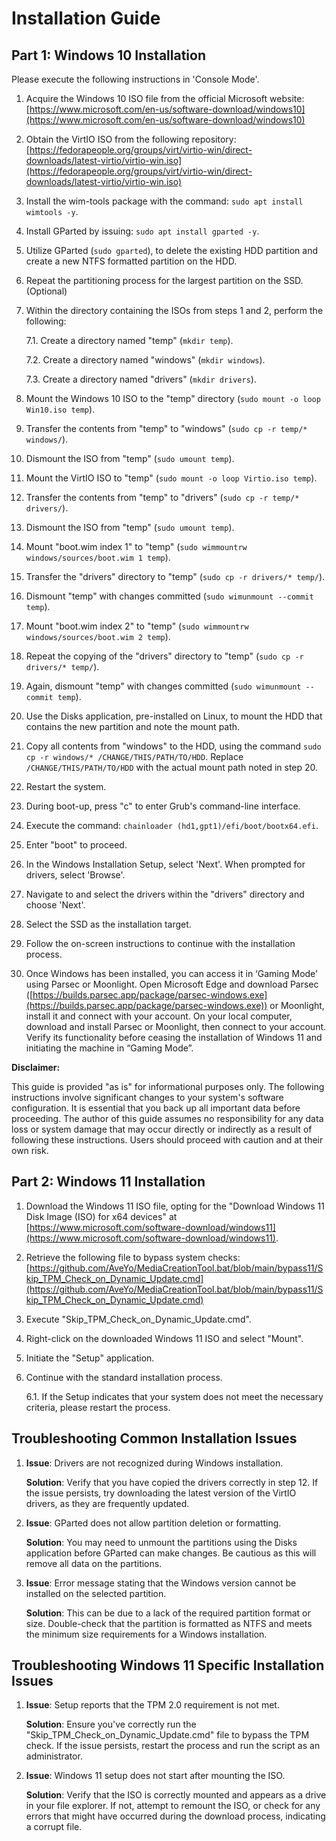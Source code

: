 # Installation Guide

## Part 1: Windows 10 Installation

Please execute the following instructions in 'Console Mode'.

1. Acquire the Windows 10 ISO file from the official Microsoft website: [https://www.microsoft.com/en-us/software-download/windows10](https://www.microsoft.com/en-us/software-download/windows10)

2. Obtain the VirtIO ISO from the following repository: [https://fedorapeople.org/groups/virt/virtio-win/direct-downloads/latest-virtio/virtio-win.iso](https://fedorapeople.org/groups/virt/virtio-win/direct-downloads/latest-virtio/virtio-win.iso)

3. Install the wim-tools package with the command: `sudo apt install wimtools -y`.

4. Install GParted by issuing: `sudo apt install gparted -y`.

5. Utilize GParted (`sudo gparted`), to delete the existing HDD partition and create a new NTFS formatted partition on the HDD.

6. Repeat the partitioning process for the largest partition on the SSD. (Optional)

7. Within the directory containing the ISOs from steps 1 and 2, perform the following:

    7.1. Create a directory named "temp" (`mkdir temp`).

    7.2. Create a directory named "windows" (`mkdir windows`).

    7.3. Create a directory named "drivers" (`mkdir drivers`).

8. Mount the Windows 10 ISO to the "temp" directory (`sudo mount -o loop Win10.iso temp`).

9. Transfer the contents from "temp" to "windows" (`sudo cp -r temp/* windows/`).

10. Dismount the ISO from "temp" (`sudo umount temp`).

11. Mount the VirtIO ISO to "temp" (`sudo mount -o loop Virtio.iso temp`).

12. Transfer the contents from "temp" to "drivers" (`sudo cp -r temp/* drivers/`).

13. Dismount the ISO from "temp" (`sudo umount temp`).

14. Mount "boot.wim index 1" to "temp" (`sudo wimmountrw windows/sources/boot.wim 1 temp`).

15. Transfer the "drivers" directory to "temp" (`sudo cp -r drivers/* temp/`).

16. Dismount "temp" with changes committed (`sudo wimunmount --commit temp`).

17. Mount "boot.wim index 2" to "temp" (`sudo wimmountrw windows/sources/boot.wim 2 temp`).

18. Repeat the copying of the "drivers" directory to "temp" (`sudo cp -r drivers/* temp/`).

19. Again, dismount "temp" with changes committed (`sudo wimunmount --commit temp`).

20. Use the Disks application, pre-installed on Linux, to mount the HDD that contains the new partition and note the mount path.

21. Copy all contents from "windows" to the HDD, using the command `sudo cp -r windows/* /CHANGE/THIS/PATH/TO/HDD`. Replace `/CHANGE/THIS/PATH/TO/HDD` with the actual mount path noted in step 20.

22. Restart the system.

23. During boot-up, press "c" to enter Grub's command-line interface.

24. Execute the command: `chainloader (hd1,gpt1)/efi/boot/bootx64.efi`.

25. Enter "boot" to proceed.

26. In the Windows Installation Setup, select 'Next'. When prompted for drivers, select 'Browse'.

27. Navigate to and select the drivers within the "drivers" directory and choose 'Next'.

28. Select the SSD as the installation target.

29. Follow the on-screen instructions to continue with the installation process.

30. Once Windows has been installed, you can access it in ‘Gaming Mode’ using Parsec or Moonlight. Open Microsoft Edge and download Parsec ([https://builds.parsec.app/package/parsec-windows.exe](https://builds.parsec.app/package/parsec-windows.exe)) or Moonlight, install it and connect with your account. On your local computer, download and install Parsec or Moonlight, then connect to your account. Verify its functionality before ceasing the installation of Windows 11 and initiating the machine in “Gaming Mode”.

**Disclaimer:**

This guide is provided "as is" for informational purposes only. The following instructions involve significant changes to your system's software configuration. It is essential that you back up all important data before proceeding. The author of this guide assumes no responsibility for any data loss or system damage that may occur directly or indirectly as a result of following these instructions. Users should proceed with caution and at their own risk.

## Part 2: Windows 11 Installation

1. Download the Windows 11 ISO file, opting for the "Download Windows 11 Disk Image (ISO) for x64 devices" at [https://www.microsoft.com/software-download/windows11](https://www.microsoft.com/software-download/windows11).

2. Retrieve the following file to bypass system checks: [https://github.com/AveYo/MediaCreationTool.bat/blob/main/bypass11/Skip_TPM_Check_on_Dynamic_Update.cmd](https://github.com/AveYo/MediaCreationTool.bat/blob/main/bypass11/Skip_TPM_Check_on_Dynamic_Update.cmd)

3. Execute "Skip_TPM_Check_on_Dynamic_Update.cmd".

4. Right-click on the downloaded Windows 11 ISO and select "Mount".

5. Initiate the "Setup" application.

6. Continue with the standard installation process.

    6.1. If the Setup indicates that your system does not meet the necessary criteria, please restart the process.

## Troubleshooting Common Installation Issues

1. **Issue**: Drivers are not recognized during Windows installation.

    **Solution**: Verify that you have copied the drivers correctly in step 12. If the issue persists, try downloading the latest version of the VirtIO drivers, as they are frequently updated.

2. **Issue**: GParted does not allow partition deletion or formatting.

    **Solution**: You may need to unmount the partitions using the Disks application before GParted can make changes. Be cautious as this will remove all data on the partitions.

3. **Issue**: Error message stating that the Windows version cannot be installed on the selected partition.

    **Solution**: This can be due to a lack of the required partition format or size. Double-check that the partition is formatted as NTFS and meets the minimum size requirements for a Windows installation.

## Troubleshooting Windows 11 Specific Installation Issues

1. **Issue**: Setup reports that the TPM 2.0 requirement is not met.

    **Solution**: Ensure you've correctly run the "Skip_TPM_Check_on_Dynamic_Update.cmd" file to bypass the TPM check. If the issue persists, restart the process and run the script as an administrator.

2. **Issue**: Windows 11 setup does not start after mounting the ISO.

    **Solution**: Verify that the ISO is correctly mounted and appears as a drive in your file explorer. If not, attempt to remount the ISO, or check for any errors that might have occurred during the download process, indicating a corrupt file.
